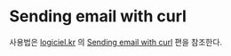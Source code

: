 # Sending email with curl

사용법은 [logiciel.kr](https://logiciel.kr) 의 [Sending email with curl](https://logiciel.kr/graha/article/detail.html?contents_id=3112&article_id=3190) 편을 참조한다.